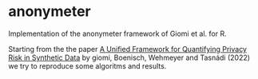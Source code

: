 # anonymeter
Implementation of the anonymeter framework of Giomi et al. for R.

Starting from the the paper [A Unified Framework for Quantifying Privacy Risk in Synthetic Data](https://petsymposium.org/popets/2023/popets-2023-0055.pdf) by
giomi, Boenisch, Wehmeyer and Tasnádi (2022) we try to reproduce some algoritms and results.
